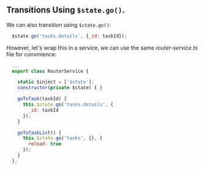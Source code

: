 ## Transitions Using `$state.go()`.

We can also transition using `$state.go()`:

```javascript
  $state.go('tasks.details', {_id: taskId});
```

However, let's wrap this in a service, we can use the same *router-service.ts* file for convinience:

```javascript
  ...
  export class RouterService {

    static $inject = ['$state'];
    constructor(private $state) { }

    goToTask(taskId) {
      this.$state.go('tasks.details', {
        _id: taskId
      });
    }

    goToTaskList() {
      this.$state.go('tasks', {}, {
        reload: true
      });
    }
  };

```
